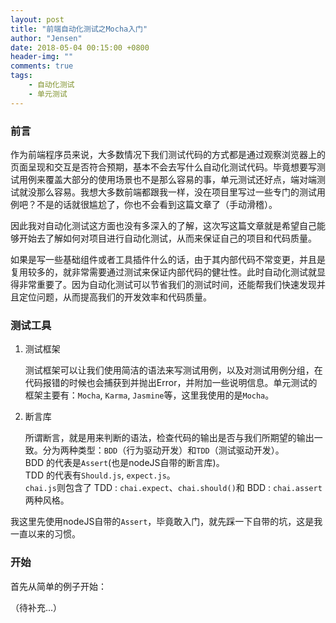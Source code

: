 ```yaml
---
layout: post
title: "前端自动化测试之Mocha入门"
author: "Jensen"
date: 2018-05-04 00:15:00 +0800
header-img: ""
comments: true
tags:
    - 自动化测试
    - 单元测试
---
```


### 前言

作为前端程序员来说，大多数情况下我们测试代码的方式都是通过观察浏览器上的页面呈现和交互是否符合预期，基本不会去写什么自动化测试代码。毕竟想要写测试用例来覆盖大部分的使用场景也不是那么容易的事，单元测试还好点，端对端测试就没那么容易。我想大多数前端都跟我一样，没在项目里写过一些专门的测试用例吧？不是的话就很尴尬了，你也不会看到这篇文章了（手动滑稽）。

因此我对自动化测试这方面也没有多深入的了解，这次写这篇文章就是希望自己能够开始去了解如何对项目进行自动化测试，从而来保证自己的项目和代码质量。

如果是写一些基础组件或者工具插件什么的话，由于其内部代码不常变更，并且是复用较多的，就非常需要通过测试来保证内部代码的健壮性。此时自动化测试就显得非常重要了。因为自动化测试可以节省我们的测试时间，还能帮我们快速发现并且定位问题，从而提高我们的开发效率和代码质量。

### 测试工具

1. 测试框架

	测试框架可以让我们使用简洁的语法来写测试用例，以及对测试用例分组，在代码报错的时候也会捕获到并抛出Error，并附加一些说明信息。单元测试的框架主要有：`Mocha`, `Karma`, `Jasmine`等，这里我使用的是`Mocha`。

2. 断言库

	所谓断言，就是用来判断的语法，检查代码的输出是否与我们所期望的输出一致。分为两种类型：`BDD`（行为驱动开发）和`TDD`（测试驱动开发）。  
	BDD 的代表是`Assert`(也是nodeJS自带的断言库)。    
	TDD 的代表有`Should.js`, `expect.js`。  
	`chai.js`则包含了 TDD : `chai.expect`、`chai.should()`和 BDD : `chai.assert`两种风格。

我这里先使用nodeJS自带的`Assert`，毕竟敢入门，就先踩一下自带的坑，这是我一直以来的习惯。

### 开始

首先从简单的例子开始：

（待补充...）


